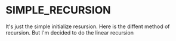 # SIMPLE_RECURSION

It's just the simple initialize resursion. Here is the diffent method of recursion. But I'm decided to do the linear recursion
